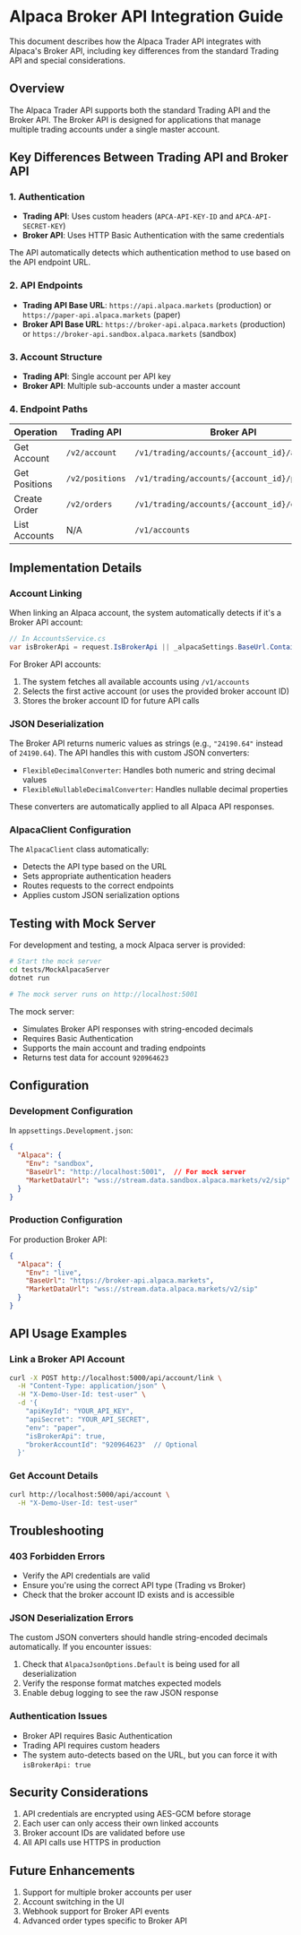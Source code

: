 # Alpaca Broker API Integration Guide

This document describes how the Alpaca Trader API integrates with Alpaca's Broker API, including key differences from the standard Trading API and special considerations.

## Overview

The Alpaca Trader API supports both the standard Trading API and the Broker API. The Broker API is designed for applications that manage multiple trading accounts under a single master account.

## Key Differences Between Trading API and Broker API

### 1. Authentication

- **Trading API**: Uses custom headers (`APCA-API-KEY-ID` and `APCA-API-SECRET-KEY`)
- **Broker API**: Uses HTTP Basic Authentication with the same credentials

The API automatically detects which authentication method to use based on the API endpoint URL.

### 2. API Endpoints

- **Trading API Base URL**: `https://api.alpaca.markets` (production) or `https://paper-api.alpaca.markets` (paper)
- **Broker API Base URL**: `https://broker-api.alpaca.markets` (production) or `https://broker-api.sandbox.alpaca.markets` (sandbox)

### 3. Account Structure

- **Trading API**: Single account per API key
- **Broker API**: Multiple sub-accounts under a master account

### 4. Endpoint Paths

| Operation | Trading API | Broker API |
|-----------|-------------|------------|
| Get Account | `/v2/account` | `/v1/trading/accounts/{account_id}/account` |
| Get Positions | `/v2/positions` | `/v1/trading/accounts/{account_id}/positions` |
| Create Order | `/v2/orders` | `/v1/trading/accounts/{account_id}/orders` |
| List Accounts | N/A | `/v1/accounts` |

## Implementation Details

### Account Linking

When linking an Alpaca account, the system automatically detects if it's a Broker API account:

```csharp
// In AccountsService.cs
var isBrokerApi = request.IsBrokerApi || _alpacaSettings.BaseUrl.Contains("broker-api");
```

For Broker API accounts:
1. The system fetches all available accounts using `/v1/accounts`
2. Selects the first active account (or uses the provided broker account ID)
3. Stores the broker account ID for future API calls

### JSON Deserialization

The Broker API returns numeric values as strings (e.g., `"24190.64"` instead of `24190.64`). The API handles this with custom JSON converters:

- `FlexibleDecimalConverter`: Handles both numeric and string decimal values
- `FlexibleNullableDecimalConverter`: Handles nullable decimal properties

These converters are automatically applied to all Alpaca API responses.

### AlpacaClient Configuration

The `AlpacaClient` class automatically:
- Detects the API type based on the URL
- Sets appropriate authentication headers
- Routes requests to the correct endpoints
- Applies custom JSON serialization options

## Testing with Mock Server

For development and testing, a mock Alpaca server is provided:

```bash
# Start the mock server
cd tests/MockAlpacaServer
dotnet run

# The mock server runs on http://localhost:5001
```

The mock server:
- Simulates Broker API responses with string-encoded decimals
- Requires Basic Authentication
- Supports the main account and trading endpoints
- Returns test data for account `920964623`

## Configuration

### Development Configuration

In `appsettings.Development.json`:

```json
{
  "Alpaca": {
    "Env": "sandbox",
    "BaseUrl": "http://localhost:5001",  // For mock server
    "MarketDataUrl": "wss://stream.data.sandbox.alpaca.markets/v2/sip"
  }
}
```

### Production Configuration

For production Broker API:

```json
{
  "Alpaca": {
    "Env": "live",
    "BaseUrl": "https://broker-api.alpaca.markets",
    "MarketDataUrl": "wss://stream.data.alpaca.markets/v2/sip"
  }
}
```

## API Usage Examples

### Link a Broker API Account

```bash
curl -X POST http://localhost:5000/api/account/link \
  -H "Content-Type: application/json" \
  -H "X-Demo-User-Id: test-user" \
  -d '{
    "apiKeyId": "YOUR_API_KEY",
    "apiSecret": "YOUR_API_SECRET",
    "env": "paper",
    "isBrokerApi": true,
    "brokerAccountId": "920964623"  // Optional
  }'
```

### Get Account Details

```bash
curl http://localhost:5000/api/account \
  -H "X-Demo-User-Id: test-user"
```

## Troubleshooting

### 403 Forbidden Errors

- Verify the API credentials are valid
- Ensure you're using the correct API type (Trading vs Broker)
- Check that the broker account ID exists and is accessible

### JSON Deserialization Errors

The custom JSON converters should handle string-encoded decimals automatically. If you encounter issues:
1. Check that `AlpacaJsonOptions.Default` is being used for all deserialization
2. Verify the response format matches expected models
3. Enable debug logging to see the raw JSON response

### Authentication Issues

- Broker API requires Basic Authentication
- Trading API requires custom headers
- The system auto-detects based on the URL, but you can force it with `isBrokerApi: true`

## Security Considerations

1. API credentials are encrypted using AES-GCM before storage
2. Each user can only access their own linked accounts
3. Broker account IDs are validated before use
4. All API calls use HTTPS in production

## Future Enhancements

1. Support for multiple broker accounts per user
2. Account switching in the UI
3. Webhook support for Broker API events
4. Advanced order types specific to Broker API